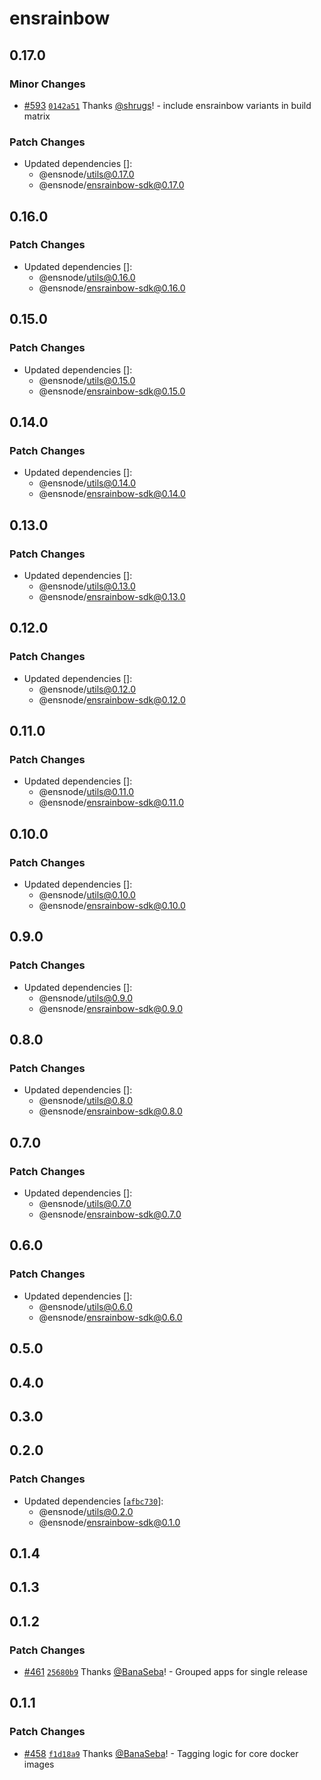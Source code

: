 # ensrainbow

## 0.17.0

### Minor Changes

- [#593](https://github.com/namehash/ensnode/pull/593) [`0142a51`](https://github.com/namehash/ensnode/commit/0142a51e686dadbcf37a9027734a09876a29c8ad) Thanks [@shrugs](https://github.com/shrugs)! - include ensrainbow variants in build matrix

### Patch Changes

- Updated dependencies []:
  - @ensnode/utils@0.17.0
  - @ensnode/ensrainbow-sdk@0.17.0

## 0.16.0

### Patch Changes

- Updated dependencies []:
  - @ensnode/utils@0.16.0
  - @ensnode/ensrainbow-sdk@0.16.0

## 0.15.0

### Patch Changes

- Updated dependencies []:
  - @ensnode/utils@0.15.0
  - @ensnode/ensrainbow-sdk@0.15.0

## 0.14.0

### Patch Changes

- Updated dependencies []:
  - @ensnode/utils@0.14.0
  - @ensnode/ensrainbow-sdk@0.14.0

## 0.13.0

### Patch Changes

- Updated dependencies []:
  - @ensnode/utils@0.13.0
  - @ensnode/ensrainbow-sdk@0.13.0

## 0.12.0

### Patch Changes

- Updated dependencies []:
  - @ensnode/utils@0.12.0
  - @ensnode/ensrainbow-sdk@0.12.0

## 0.11.0

### Patch Changes

- Updated dependencies []:
  - @ensnode/utils@0.11.0
  - @ensnode/ensrainbow-sdk@0.11.0

## 0.10.0

### Patch Changes

- Updated dependencies []:
  - @ensnode/utils@0.10.0
  - @ensnode/ensrainbow-sdk@0.10.0

## 0.9.0

### Patch Changes

- Updated dependencies []:
  - @ensnode/utils@0.9.0
  - @ensnode/ensrainbow-sdk@0.9.0

## 0.8.0

### Patch Changes

- Updated dependencies []:
  - @ensnode/utils@0.8.0
  - @ensnode/ensrainbow-sdk@0.8.0

## 0.7.0

### Patch Changes

- Updated dependencies []:
  - @ensnode/utils@0.7.0
  - @ensnode/ensrainbow-sdk@0.7.0

## 0.6.0

### Patch Changes

- Updated dependencies []:
  - @ensnode/utils@0.6.0
  - @ensnode/ensrainbow-sdk@0.6.0

## 0.5.0

## 0.4.0

## 0.3.0

## 0.2.0

### Patch Changes

- Updated dependencies [[`afbc730`](https://github.com/namehash/ensnode/commit/afbc730ff98d72b8118df0d2e7712429f23b8747)]:
  - @ensnode/utils@0.2.0
  - @ensnode/ensrainbow-sdk@0.1.0

## 0.1.4

## 0.1.3

## 0.1.2

### Patch Changes

- [#461](https://github.com/namehash/ensnode/pull/461) [`25680b9`](https://github.com/namehash/ensnode/commit/25680b97f150fac7e7edec8f8ac5e8a0886de2cb) Thanks [@BanaSeba](https://github.com/BanaSeba)! - Grouped apps for single release

## 0.1.1

### Patch Changes

- [#458](https://github.com/namehash/ensnode/pull/458) [`f1d18a9`](https://github.com/namehash/ensnode/commit/f1d18a942187525982771a33fdafb6e3149e2e01) Thanks [@BanaSeba](https://github.com/BanaSeba)! - Tagging logic for core docker images
